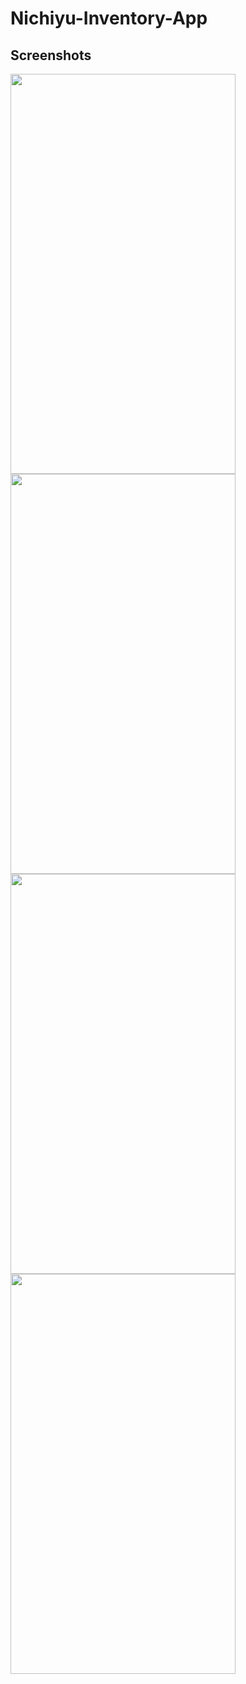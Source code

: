 # Nichiyu-Inventory-App


## Screenshots
<a href="url"><img src="https://raw.githubusercontent.com/andreycruz16/Nichiyu-Inventory-App/master/screenshots/Screenshot_20170628_232641.png" align="left" height="640" width="360" ></a>

<a href="url"><img src="https://raw.githubusercontent.com/andreycruz16/Nichiyu-Inventory-App/master/screenshots/Screenshot_20170628_232658.png" align="left" height="640" width="360" ></a>

<a href="url"><img src="https://raw.githubusercontent.com/andreycruz16/Nichiyu-Inventory-App/master/screenshots/Screenshot_20170628_232711.png" align="left" height="640" width="360" ></a>

<a href="url"><img src="https://raw.githubusercontent.com/andreycruz16/Nichiyu-Inventory-App/master/screenshots/Screenshot_20170628_232725.png" align="left" height="640" width="360" ></a>
